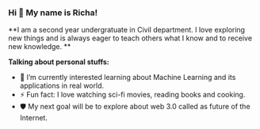### Hi 👋 My name is Richa!

**I am a second year undergratuate in Civil department. I love exploring new things and is always eager to teach others what I know and to receive new knowledge. **

<!--
**richa1711/richa1711** is a ✨ _special_ ✨ repository because its `README.md` (this file) appears on your GitHub profile.

Here are some ideas to get you started:

- 🔭 I’m currently working on ...
- 🌱 I’m currently learning ...
- 👯 I’m looking to collaborate on ...
- 🤔 I’m looking for help with ...
- 💬 Ask me about ...
- 📫 How to reach me: ...
- 😄 Pronouns: ...
- ⚡ Fun fact: ...
-->
**Talking about personal stuffs:**

- 🌱 I’m currently interested learning about Machine Learning and its applications in real world.
- ⚡ Fun fact: I love watching sci-fi movies, reading books and cooking.
- 🛡️ My next goal will be to explore about web 3.0 called as future of the Internet.
